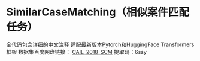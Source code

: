# SimilarCaseMatching（相似案件匹配任务）
全代码包含详细的中文注释
适配最新版本Pytorch和HuggingFace Transformers框架
数据集百度网盘链接： [CAIL_2018_SCM](链接：https://pan.baidu.com/s/1VbKJmaGVKFptQMYDbDIwJg?pwd=6ssy)
提取码：6ssy
